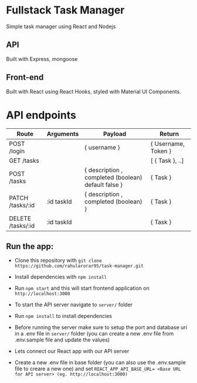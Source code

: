 # Fullstack Task Manager

Simple task manager using React and Nodejs

## API

Built with Express, mongoose

## Front-end

Built with React using React Hooks, styled with Material UI Components.

# API endpoints

| Route                 | Arguments   | Payload                                                                    | Return              |
| --------------------- | ----------- | -------------------------------------------------------------------------- | ------------------- |
| POST /login           |             | { username }                                                               | { Username, Token } |
| GET /tasks            |             |                                                                            | [ { Task }, ..]     |
| POST /tasks           |             | { description , completed (boolean) default false }                        | { Task }            |
| PATCH /tasks/:id      | :id taskId  | { description , completed (boolean) }                                      | { Task }            |
| DELETE /tasks/:id     | :id taskId  |                                                                            | { Task }            |

## Run the app:

 - Clone this repository with `git clone https://github.com/rahularorar95/task-manager.git`
 - Install dependencies with `npm install`
 - Run `npm start` and this will start frontend application on `http://localhost:3000`
 
 
 - To start the API server navigate to `server/` folder
 - Run `npm install` to install dependencies
 - Before running the server make sure to setup the port and database uri in a .env file in `server/` folder (you can create a new .env file from .env.sample file and update the values)
 
 
 - Lets connect our React app with our API server
 - Create a new .env file in base folder (you can also use the .env.sample file to creare a new one) and set `REACT_APP_API_BASE_URL= <Base URL for API server> (eg. http://localhost:3000)`
